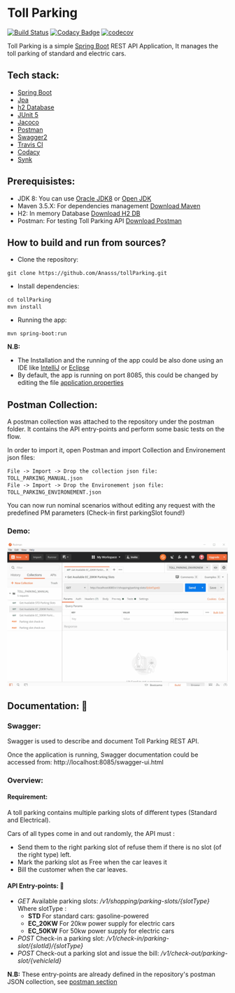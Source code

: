 # Toll Parking

[![Build Status](https://travis-ci.com/Anasss/tollParking.svg?token=9xpT8wH1WexqTxR7szGY&branch=master)](https://travis-ci.com/Anasss/tollParking)
[![Codacy Badge](https://api.codacy.com/project/badge/Grade/6e184e95460e47fcb02e3f7fdf228b19)](https://www.codacy.com/manual/Anasss/tollParking?utm_source=github.com&amp;utm_medium=referral&amp;utm_content=Anasss/tollParking&amp;utm_campaign=Badge_Grade)
[![codecov](https://codecov.io/gh/Anasss/tollParking/branch/master/graph/badge.svg?token=80ND2HMA9T)](https://codecov.io/gh/Anasss/tollParking)

Toll Parking is a simple [Spring Boot](https://spring.io/projects/spring-boot) REST API Application, It manages the toll parking of standard and electric cars.

## Tech stack:

* [Spring Boot](https://spring.io/projects/spring-boot)
* [Jpa](https://docs.spring.io/spring-data/jpa/docs/current/reference/html/#reference)
* [h2 Database](https://www.h2database.com/html/main.html)
* [JUnit 5](https://junit.org/junit5/)
* [Jacoco](https://www.jacoco.org/jacoco/)
* [Postman](https://www.postman.com/)
* [Swagger2](https://swagger.io/)
* [Travis CI](https://travis-ci.com/)
* [Codacy](https://www.codacy.com/)
* [Synk](https://snyk.io/)

## Prerequisistes:

* JDK 8: You can use [Oracle JDK8](https://www.oracle.com/java/technologies/javase/javase-jdk8-downloads.html) or [Open JDK](https://openjdk.java.net/install/)
* Maven 3.5.X: For dependencies management [Download Maven](https://maven.apache.org/download.cgi)
* H2: In memory Database [Download H2 DB](https://www.h2database.com/html/download.html)
* Postman: For testing Toll Parking API [Download Postman](https://www.postman.com/downloads/)

## How to build and run from sources?

* Clone the repository:

```
git clone https://github.com/Anasss/tollParking.git 

```

* Install dependencies:

```
cd tollParking
mvn install

```

* Running the app:

```
mvn spring-boot:run

```

**N.B:** 
* The Installation and the running of the app could be also done using an IDE like [IntelliJ](https://www.jetbrains.com/fr-fr/idea/) or [Eclipse](https://www.eclipse.org/downloads/)
* By default, the app is running on port 8085, this could be changed by editing the file [application.properties](https://github.com/Anasss/tollParking/blob/master/src/main/resources/application.properties)

## Postman Collection:

A postman collection was attached to the repository under the postman folder. It contains the API entry-points and perform some basic tests on the flow.

In order to import it, open Postman and import Collection and Environement json files:

```
File -> Import -> Drop the collection json file: TOLL_PARKING_MANUAL.json
File -> Import -> Drop the Environement json file: TOLL_PARKING_ENVIRONEMENT.json

```
You can now run nominal scenarios without editing any request with the predefined PM parameters (Check-in first parkingSlot found!)

### Demo:

![Toll Parking Demo](postman/tollParkingDemo.gif)

## Documentation: :memo:

### Swagger:
Swagger is used to describe and document Toll Parking REST API.

Once the application is running, Swagger documentation could be accessed from: http://localhost:8085/swagger-ui.html

### Overview:

#### Requirement:

A toll parking contains multiple parking slots of different types (Standard and Electrical).

Cars of all types come in and out randomly, the API must :
- Send them to the right parking slot of refuse them if there is no slot (of the right type) left.
- Mark the parking slot as Free when the car leaves it
- Bill the customer when the car leaves.

#### API Entry-points: :round_pushpin:

<ul>
<li><i>GET</i> Available parking slots: <i>/v1/shopping/parking-slots/{slotType}</i> Where slotType :</br>
		<ul>
		   <li><b>STD </b> For standard cars: gasoline-powered</li>
		   <li><b>EC_20KW</b> For 20kw power supply for electric cars</li>
		   <li><b>EC_50KW</b> For 50kw power supply for electric cars</li>
		</ul>
</li>
<li><i>POST</i> Check-in a parking slot: <i>/v1/check-in/parking-slot/{slotId}/{slotType}</i> </li>
<li><i>POST</i> Check-out a parking slot and issue the bill: <i>/v1/check-out/parking-slot/{vehicleId}</i> </li>
</ul>

**N.B:** These entry-points are already defined in the repository's postman JSON collection, see [postman section](README.md.#Postman-Collection)

